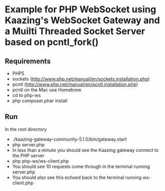 Example for PHP WebSocket using Kaazing's WebSocket Gateway and a Muilti Threaded Socket Server based on pcntl_fork()
====================

Requirements
---------------------
* PHP5	
* sockets (http://www.php.net/manual/en/sockets.installation.php)
* pcntl (http://www.php.net/manual/en/pcntl.installation.php)
* pcntl on the Mac use Homebrew
* cd to php-ws
* php composer.phar install

Run
---------------------
In the root directory
* ./kaazing-gateway-community-5.1.0/bin/gateway.start 
* php server.php
* In less than a minute you should see the Kaazing gateway connect to the PHP server
* php php-ws/ws-client.php
* You should see 10 requests come through in the terminal running server.php
* You should also see this echoed back to the terminal running ws-client.php
